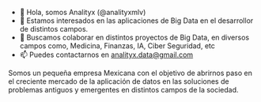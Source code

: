 - 👋 Hola, somos Analityx (@analityxmlv)
- 👀 Estamos interesados en las aplicaciones de Big Data en el desarrollor de distintos campos.
- 💞️ Buscamos colaborar en distintos proyectos de Big Data, en diversos campos como, Medicina, Finanzas, IA, Ciber Seguridad, etc
- 📫 Puedes contactarnos en analityx.data@gmail.com

Somos un pequeña empresa Mexicana con el objetivo de abrirnos paso en el creciente mercado de la aplicación de datos en las soluciones de problemas antiguos y emergentes en distintos campos de la sociedad.

<!---
analityxmlv/analityxmlv is a ✨ special ✨ repository because its `README.md` (this file) appears on your GitHub profile.
You can click the Preview link to take a look at your changes.
--->
